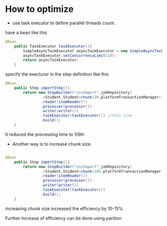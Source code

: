 # How to optimize
* use task executor to define parallel threads count.

have a bean like this

```java
@Bean
    public TaskExecutor taskExecutor(){
        SimpleAsyncTaskExecutor asyncTaskExecutor = new SimpleAsyncTaskExecutor();
        asyncTaskExecutor.setConcurrencyLimit(10);
        return asyncTaskExecutor;
    }
```
specify the execturor in the step definition like this
```java
@Bean
    public Step importStep(){
        return new StepBuilder("csvImport",jobRepository)
                .<Student,Student>chunk(10,platformTransactionManager)
                .reader(itemReader())
                .processor(processor())
                .writer(writer())
                .taskExecutor(taskExecutor()) //this line
                .build();
    }
```
It reduced the processing time to 1/6th

* Another way is to increase chunk size. 
```java

@Bean
    public Step importStep(){
        return new StepBuilder("csvImport",jobRepository)
                .<Student,Student>chunk(100,platformTransactionManager)
                .reader(itemReader())
                .processor(processor())
                .writer(writer())
                .taskExecutor(taskExecutor())
                .build();
    }
```
increasing chunk size increased the efficiency by 10-15%

Further increase of efficiency can be done using parition